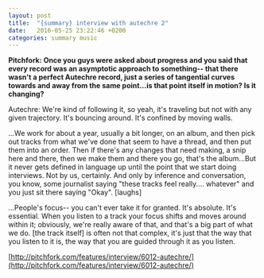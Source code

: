 ```yaml
---
layout: post
title:  "{summary} interview with autechre 2"
date:   2016-05-25 23:22:46 +0200
categories: summary music
---
```

**Pitchfork: Once you guys were asked about progress and you said that every record was an asymptotic approach to something-- that there wasn't a perfect Autechre record, just a series of tangential curves towards and away from the same point...is that point itself in motion? Is it changing?**

Autechre: We're kind of following it, so yeah, it's traveling but not with any given trajectory. It's bouncing around. It's confined by moving walls.

...We work for about a year, usually a bit longer, on an album, and then pick out tracks from what we've done that seem to have a thread, and then put them into an order. Then if there's any changes that need making, a snip here and there, then we make them and there you go, that's the album...But it never gets defined in language up until the point that we start doing interviews. Not by us, certainly. And only by inference and conversation, you know, some journalist saying "these tracks feel really.... whatever" and you just sit there saying "Okay". [laughs]

...People's focus-- you can't ever take it for granted. It's absolute. It's essential. When you listen to a track your focus shifts and moves around within it; obviously, we're really aware of that, and that's a big part of what we do. [the track itself] is often not that complex, it's just that the way that you listen to it is, the way that you are guided through it as you listen.

[http://pitchfork.com/features/interview/6012-autechre/](http://pitchfork.com/features/interview/6012-autechre/)